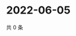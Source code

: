 # 2022-06-05

共 0 条

<!-- BEGIN WEIBO -->
<!-- 最后更新时间 Sun Jun 05 2022 13:15:04 GMT+0800 (China Standard Time) -->

<!-- END WEIBO -->
